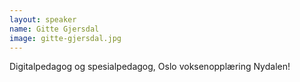 ```yaml
---
layout: speaker
name: Gitte Gjersdal
image: gitte-gjersdal.jpg
---
```

Digitalpedagog og spesialpedagog, Oslo voksenopplæring Nydalen!
